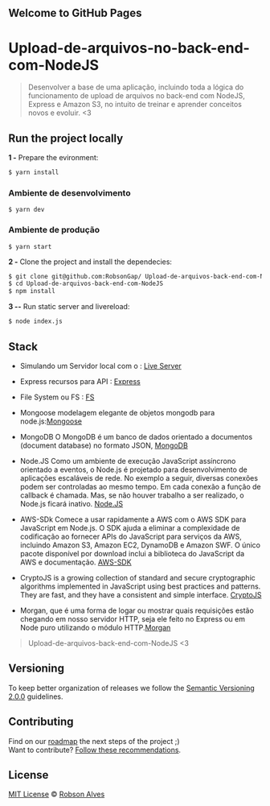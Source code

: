 ## Welcome to GitHub Pages

# Upload-de-arquivos-no-back-end-com-NodeJS
>Desenvolver a base de uma aplicação, incluindo toda a lógica do funcionamento de upload de arquivos no back-end com NodeJS, Express e Amazon S3, no intuito de treinar e aprender conceitos novos e evoluir.
 <3

## Run the project locally

**1 -** Prepare the evironment:
 
 ```sh
 $ yarn install 
```
### Ambiente de desenvolvimento
```
$ yarn dev 
```
### Ambiente de produção
```
$ yarn start
```

**2 -** Clone the project and install the dependecies:

```sh
$ git clone git@github.com:RobsonGap/ Upload-de-arquivos-back-end-com-NodeJS
$ cd Upload-de-arquivos-back-end-com-NodeJS
$ npm install
```
**3 --** Run static server and livereload:

```sh
$ node index.js
```

## Stack

- Simulando um Servidor local com o : [Live Server](http://tapiov.net/live-server/)

- Express recursos para API : [Express](https://expressjs.com/pt-br/)
- File System ou FS : [FS](https://nodejs.org/api/fs.html#fs_file_system)

- Mongoose modelagem elegante de objetos mongodb para node.js:[Mongoose](https://mongoosejs.com/)

- MongoDB O MongoDB é um banco de dados orientado a documentos (document database) no formato JSON, [MongoDB](https://docs.mongodb.com/manual/tutorial/)

- Node.JS Como um ambiente de execução JavaScript assíncrono orientado a eventos, o Node.js é projetado para desenvolvimento de aplicações escaláveis de rede. No exemplo a seguir, diversas conexões podem ser controladas ao mesmo tempo. Em cada conexão a função de callback é chamada. Mas, se não houver trabalho a ser realizado, o Node.js ficará inativo.  [Node.JS](https://nodejs.org/pt-br/about/)

- AWS-SDk Comece a usar rapidamente a AWS com o AWS SDK para JavaScript em Node.js. O SDK ajuda a eliminar a complexidade de codificação ao fornecer APIs do JavaScript para serviços da AWS, incluindo Amazon S3, Amazon EC2, DynamoDB e Amazon SWF. O único pacote disponível por download inclui a biblioteca do JavaScript da AWS e documentação. [AWS-SDK](https://aws.amazon.com/pt/sdk-for-node-js/)

- CryptoJS is a growing collection of standard and secure cryptographic algorithms implemented in JavaScript using best practices and patterns. They are fast, and they have a consistent and simple interface. [CryptoJS](https://cryptojs.gitbook.io/docs/)

- Morgan, que é uma forma de logar ou mostrar quais requisições estão chegando em nosso servidor HTTP, seja ele feito no Express ou em Node puro utilizando o módulo HTTP.[Morgan](https://www.npmjs.com/package/morgan)



> Upload-de-arquivos-back-end-com-NodeJS <3

## Versioning

To keep better organization of releases we follow the [Semantic Versioning 2.0.0](http://semver.org/) guidelines.

## Contributing
Find on our [roadmap](https://github.com/RobsonGap/Upload-de-arquivos-back-end-com-NodeJS/issues/1) the next steps of the project ;)
<br>
Want to contribute? [Follow these recommendations](https://github.com/RobsonGap/Upload-de-arquivos-back-end-com-NodeJS/CONTRIBUTING.md).



## License
[MIT License](https://github.com/RobsonGap/Upload-de-arquivos-back-end-com-NodeJS/LICENSE.md) © [Robson Alves](https://github.com/RobsonGap/)


